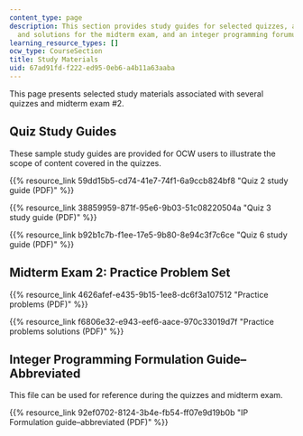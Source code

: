 ```yaml
---
content_type: page
description: This section provides study guides for selected quizzes, a practice problems
  and solutions for the midterm exam, and an integer programming forumulation guide.
learning_resource_types: []
ocw_type: CourseSection
title: Study Materials
uid: 67ad91fd-f222-ed95-0eb6-a4b11a63aaba
---
```


This page presents selected study materials associated with several quizzes and midterm exam #2.

Quiz Study Guides
-----------------

These sample study guides are provided for OCW users to illustrate the scope of content covered in the quizzes.

{{% resource_link 59dd15b5-cd74-41e7-74f1-6a9ccb824bf8 "Quiz 2 study guide (PDF)" %}}

{{% resource_link 38859959-871f-95e6-9b03-51c08220504a "Quiz 3 study guide (PDF)" %}}

{{% resource_link b92b1c7b-f1ee-17e5-9b80-8e94c3f7c6ce "Quiz 6 study guide (PDF)" %}}

Midterm Exam 2: Practice Problem Set
------------------------------------

{{% resource_link 4626afef-e435-9b15-1ee8-dc6f3a107512 "Practice problems (PDF)" %}}

{{% resource_link f6806e32-e943-eef6-aace-970c33019d7f "Practice problems solutions (PDF)" %}}

Integer Programming Formulation Guide–Abbreviated
-------------------------------------------------

This file can be used for reference during the quizzes and midterm exam.

{{% resource_link 92ef0702-8124-3b4e-fb54-ff07e9d19b0b "IP Formulation guide–abbreviated (PDF)" %}}
